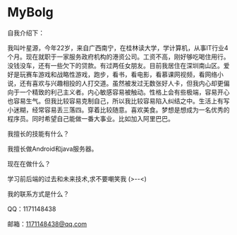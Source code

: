 # MyBolg

自我介绍下：

 我叫叶星源，今年22岁，来自广西南宁，在桂林读大学，学计算机，从事IT行业4个月。现在就职于一家服务政府机构的港资公司。工资不高，刚好够吃喝住用行。没钱没车，还有一些欠下的贷款。有过两任女朋友。目前我居住在深圳南山区。爱好是玩赛车游戏和战略性游戏，跑步，看书，看电影，看慕课网视频，看网络小说，还有喜欢与兴趣相投的人打交道。虽然被发过无数张好人卡，但我内心却更偏向于一个精致的利己主义者。内心敏感容易被触动。性格上会有些极端，容易开心也容易生气。但我比较容易克制自己，所以我比较容易陷入纠结之中。生活上有写小迷糊，经常容易丢三落四。穿着比较随意。喜欢美食。梦想是想成为一名优秀的程序员。同时希望自己能做一番大事业。比如加入阿里巴巴。


我擅长的技能有什么？

我擅长做Android和java服务器。


现在在做什么？

学习前后端的过去和未来技术,求不要嘲笑我 (>--<)


我的联系方式是什么？

  QQ：1171148438

邮箱：1171148438@qq.com


